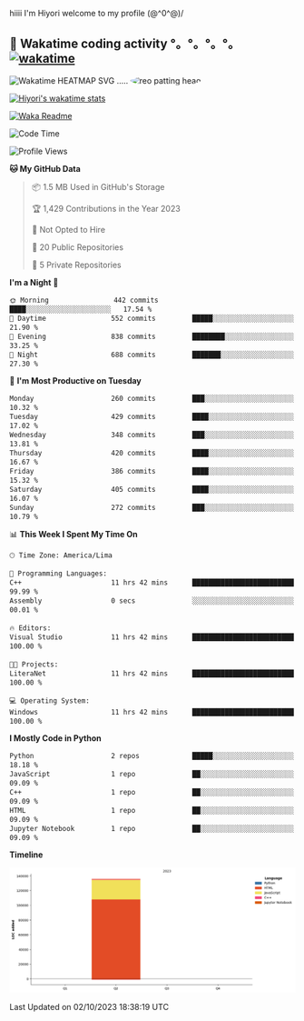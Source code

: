 hiiii I'm Hiyori welcome to my profile \(@^0^@)/

## 🦄 Wakatime coding activity °。°。°。°。[![wakatime](https://wakatime.com/badge/user/49dba2c5-26e1-43a7-9d07-e0f8613d1227.svg)](https://wakatime.com/@49dba2c5-26e1-43a7-9d07-e0f8613d1227) 
<img src="https://wakatime.com/share/@ziajoriii7/ef87015d-57e0-4afb-bb56-1a99a24ea312.svg" width="600" alt="Wakatime HEATMAP SVG"/> ..... <img src="https://i.postimg.cc/RFM2CQFY/reo-patting.webp" alt="reo patting head" width="200" style="border-radius: 50%;">

 [![Hiyori's wakatime stats](https://github-readme-stats.vercel.app/api/wakatime?username=ziajoriii7&theme=buefy&range=last_year&is_including_today=true&layout=compact&hide=markdown)](https://github.com/anuraghazra/github-readme-stats)
 

[![Waka Readme](https://github.com/hiyorijl/hiyorijl/actions/workflows/Waka%20Readme.yml/badge.svg)](https://github.com/hiyorijl/hiyorijl/actions/workflows/Waka%20Readme.yml)

<!--START_SECTION:waka-->
![Code Time](http://img.shields.io/badge/Code%20Time-407%20hrs%2016%20mins-blue)

![Profile Views](http://img.shields.io/badge/Profile%20Views-0-blue)

**🐱 My GitHub Data** 

> 📦 1.5 MB Used in GitHub's Storage 
 > 
> 🏆 1,429 Contributions in the Year 2023
 > 
> 🚫 Not Opted to Hire
 > 
> 📜 20 Public Repositories 
 > 
> 🔑 5 Private Repositories 
 > 
**I'm a Night 🦉** 

```text
🌞 Morning                442 commits         ████░░░░░░░░░░░░░░░░░░░░░   17.54 % 
🌆 Daytime                552 commits         █████░░░░░░░░░░░░░░░░░░░░   21.90 % 
🌃 Evening                838 commits         ████████░░░░░░░░░░░░░░░░░   33.25 % 
🌙 Night                  688 commits         ███████░░░░░░░░░░░░░░░░░░   27.30 % 
```
📅 **I'm Most Productive on Tuesday** 

```text
Monday                   260 commits         ███░░░░░░░░░░░░░░░░░░░░░░   10.32 % 
Tuesday                  429 commits         ████░░░░░░░░░░░░░░░░░░░░░   17.02 % 
Wednesday                348 commits         ███░░░░░░░░░░░░░░░░░░░░░░   13.81 % 
Thursday                 420 commits         ████░░░░░░░░░░░░░░░░░░░░░   16.67 % 
Friday                   386 commits         ████░░░░░░░░░░░░░░░░░░░░░   15.32 % 
Saturday                 405 commits         ████░░░░░░░░░░░░░░░░░░░░░   16.07 % 
Sunday                   272 commits         ███░░░░░░░░░░░░░░░░░░░░░░   10.79 % 
```


📊 **This Week I Spent My Time On** 

```text
🕑︎ Time Zone: America/Lima

💬 Programming Languages: 
C++                      11 hrs 42 mins      █████████████████████████   99.99 % 
Assembly                 0 secs              ░░░░░░░░░░░░░░░░░░░░░░░░░   00.01 % 

🔥 Editors: 
Visual Studio            11 hrs 42 mins      █████████████████████████   100.00 % 

🐱‍💻 Projects: 
LiteraNet                11 hrs 42 mins      █████████████████████████   100.00 % 

💻 Operating System: 
Windows                  11 hrs 42 mins      █████████████████████████   100.00 % 
```

**I Mostly Code in Python** 

```text
Python                   2 repos             █████░░░░░░░░░░░░░░░░░░░░   18.18 % 
JavaScript               1 repo              ██░░░░░░░░░░░░░░░░░░░░░░░   09.09 % 
C++                      1 repo              ██░░░░░░░░░░░░░░░░░░░░░░░   09.09 % 
HTML                     1 repo              ██░░░░░░░░░░░░░░░░░░░░░░░   09.09 % 
Jupyter Notebook         1 repo              ██░░░░░░░░░░░░░░░░░░░░░░░   09.09 % 
```



**Timeline**

![Lines of Code chart](https://raw.githubusercontent.com/hiyorijl/hiyorijl/main/assets/bar_graph.png)


 Last Updated on 02/10/2023 18:38:19 UTC
<!--END_SECTION:waka-->
